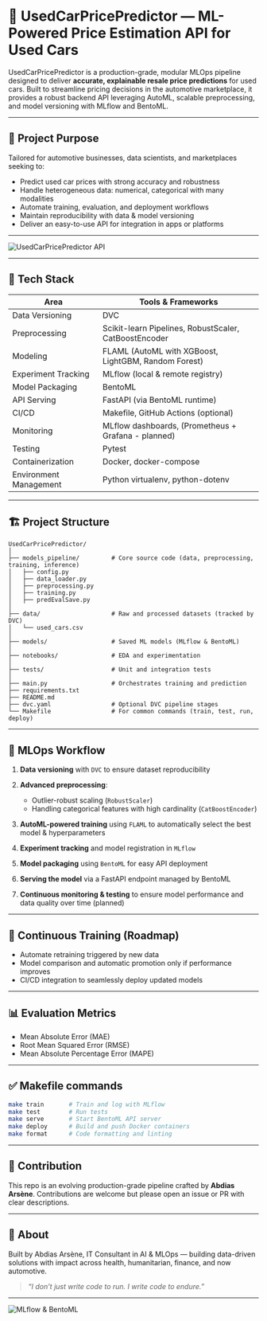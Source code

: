 # 🎯 UsedCarPricePredictor — ML-Powered Price Estimation API for Used Cars

UsedCarPricePredictor is a production-grade, modular MLOps pipeline designed to deliver **accurate, explainable resale price predictions** for used cars.
Built to streamline pricing decisions in the automotive marketplace, it provides a robust backend API leveraging AutoML, scalable preprocessing, and model versioning with MLflow and BentoML.

---

## 🧠 Project Purpose

Tailored for automotive businesses, data scientists, and marketplaces seeking to:

* Predict used car prices with strong accuracy and robustness
* Handle heterogeneous data: numerical, categorical with many modalities
* Automate training, evaluation, and deployment workflows
* Maintain reproducibility with data & model versioning
* Deliver an easy-to-use API for integration in apps or platforms

---

![UsedCarPricePredictor API](./statics/api_screenshot.png)

---

## 🧰 Tech Stack

| Area                   | Tools & Frameworks                                    |
| ---------------------- | ----------------------------------------------------- |
| Data Versioning        | DVC                                                   |
| Preprocessing          | Scikit-learn Pipelines, RobustScaler, CatBoostEncoder |
| Modeling               | FLAML (AutoML with XGBoost, LightGBM, Random Forest)  |
| Experiment Tracking    | MLflow (local & remote registry)                      |
| Model Packaging        | BentoML                                               |
| API Serving            | FastAPI (via BentoML runtime)                         |
| CI/CD                  | Makefile, GitHub Actions (optional)                   |
| Monitoring             | MLflow dashboards, (Prometheus + Grafana - planned)   |
| Testing                | Pytest                                                |
| Containerization       | Docker, docker-compose                                |
| Environment Management | Python virtualenv, python-dotenv                      |

---

## 🏗️ Project Structure

```
UsedCarPricePredictor/
│
├── models_pipeline/         # Core source code (data, preprocessing, training, inference)
│   ├── config.py
│   ├── data_loader.py
│   ├── preprocessing.py
│   ├── training.py
│   ├── predEvalSave.py
│
├── data/                    # Raw and processed datasets (tracked by DVC)
│   └── used_cars.csv
│
├── models/                  # Saved ML models (MLflow & BentoML)
│
├── notebooks/               # EDA and experimentation
│
├── tests/                   # Unit and integration tests
│
├── main.py                  # Orchestrates training and prediction
├── requirements.txt
├── README.md
├── dvc.yaml                 # Optional DVC pipeline stages
└── Makefile                 # For common commands (train, test, run, deploy)
```

---

## 🔁 MLOps Workflow

1. **Data versioning** with `DVC` to ensure dataset reproducibility
2. **Advanced preprocessing**:

   * Outlier-robust scaling (`RobustScaler`)
   * Handling categorical features with high cardinality (`CatBoostEncoder`)
3. **AutoML-powered training** using `FLAML` to automatically select the best model & hyperparameters
4. **Experiment tracking** and model registration in `MLflow`
5. **Model packaging** using `BentoML` for easy API deployment
6. **Serving the model** via a FastAPI endpoint managed by BentoML
7. **Continuous monitoring & testing** to ensure model performance and data quality over time (planned)

---

## 🔄 Continuous Training (Roadmap)

* Automate retraining triggered by new data
* Model comparison and automatic promotion only if performance improves
* CI/CD integration to seamlessly deploy updated models

---

## 📊 Evaluation Metrics

* Mean Absolute Error (MAE)
* Root Mean Squared Error (RMSE)
* Mean Absolute Percentage Error (MAPE)

---

## ✅ Makefile commands

```bash
make train       # Train and log with MLflow
make test        # Run tests
make serve       # Start BentoML API server
make deploy      # Build and push Docker containers
make format      # Code formatting and linting
```

---

## 🤝 Contribution

This repo is an evolving production-grade pipeline crafted by **Abdias Arsène**.
Contributions are welcome but please open an issue or PR with clear descriptions.

---

## 🔗 About

Built by Abdias Arsène,
IT Consultant in AI & MLOps — building data-driven solutions with impact across health, humanitarian, finance, and now automotive.

> *“I don’t just write code to run. I write code to endure.”*

---

![MLflow & BentoML](./statics/mlflow_bentoml.png)
